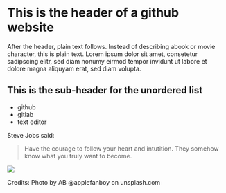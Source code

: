 # This is the header of a github website
After the header, plain text follows. Instead of describing abook or movie character, this is plain text.
Lorem ipsum dolor sit amet, consetetur sadipscing elitr, sed diam nonumy eirmod tempor invidunt ut labore et dolore magna aliquyam erat, sed diam volupta.

## This is the sub-header for the unordered list
* github
* gitlab
* text editor

Steve Jobs said:

>Have the courage to follow your heart and intutition. They somehow know what you truly want to become.

<image src="https://images.unsplash.com/photo-1569769107543-e0f61bab8e02?ixlib=rb-1.2.1&ixid=eyJhcHBfaWQiOjEyMDd9&auto=format&fit=crop&w=1650&q=80"/>

Credits: Photo by AB @applefanboy on unsplash.com